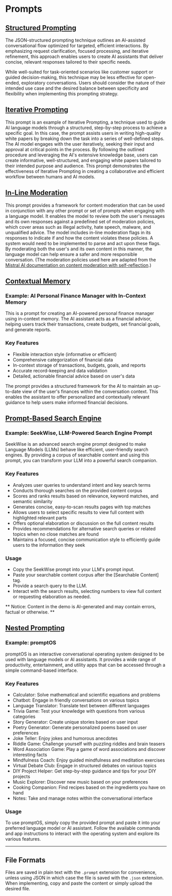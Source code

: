 # Prompts

## [Structured Prompting](https://github.com/rb81/prompts/blob/main/structured-prompting.json)

The JSON-structured prompting technique outlines an AI-assisted conversational flow optimized for targeted, efficient interactions. By emphasizing request clarification, focused processing, and iterative refinement, this approach enables users to create AI assistants that deliver concise, relevant responses tailored to their specific needs.

While well-suited for task-oriented scenarios like customer support or guided decision-making, this technique may be less effective for open-ended, exploratory conversations. Users should consider the nature of their intended use case and the desired balance between specificity and flexibility when implementing this prompting strategy.

## [Iterative Prompting](https://github.com/rb81/prompts/blob/main/iterativePrompting.prompt)

This prompt is an example of Iterative Prompting, a technique used to guide AI language models through a structured, step-by-step process to achieve a specific goal. In this case, the prompt assists users in writing high-quality white papers by breaking down the task into a series of well-defined steps. The AI model engages with the user iteratively, seeking their input and approval at critical points in the process. By following the outlined procedure and leveraging the AI's extensive knowledge base, users can create informative, well-structured, and engaging white papers tailored to their intended purpose and audience. This prompt demonstrates the effectiveness of Iterative Prompting in creating a collaborative and efficient workflow between humans and AI models.

## [In-Line Moderation](https://github.com/rb81/prompts/blob/main/inlineModeration.prompt)

This prompt provides a framework for content moderation that can be used in conjunction with any other prompt or set of prompts when engaging with a language model. It enables the model to review both the user's messages and its own responses against a predefined set of moderation policies, which cover areas such as illegal activity, hate speech, malware, and unqualified advice. The model includes in-line moderation flags in its responses to indicate if and how the content violates these policies. A system would need to be implemented to parse and act upon these flags. By moderating both the user's and its own content in this manner, the language model can help ensure a safer and more responsible conversation. (The moderation policies used here are adapted from the [Mistral AI documentation on content moderation with self-reflection](https://docs.mistral.ai/platform/guardrailing/#content-moderation-with-self-reflection).)

## [Contextual Memory](https://github.com/rb81/prompts/blob/main/contextualMemory.prompt)

### Example: AI Personal Finance Manager with In-Context Memory
This is a prompt for creating an AI-powered personal finance manager using in-context memory. The AI assistant acts as a financial advisor, helping users track their transactions, create budgets, set financial goals, and generate reports.

### Key Features
- Flexible interaction style (informative or efficient)
- Comprehensive categorization of financial data
- In-context storage of transactions, budgets, goals, and reports
- Accurate record-keeping and data validation
- Detailed, actionable financial advice based on user's data

The prompt provides a structured framework for the AI to maintain an up-to-date view of the user's finances within the conversation context. This enables the assistant to offer personalized and contextually relevant guidance to help users make informed financial decisions.

## [Prompt-Based Search Engine](https://github.com/rb81/prompts/blob/main/promptBasedSearchEngine.prompt)

### Example: SeekWise, LLM-Powered Search Engine Prompt
SeekWise is an advanced search engine prompt designed to make Language Models (LLMs) behave like efficient, user-friendly search engines. By providing a corpus of searchable content and using this prompt, you can transform your LLM into a powerful search companion.

### Key Features
- Analyzes user queries to understand intent and key search terms
- Conducts thorough searches on the provided content corpus
- Scores and ranks results based on relevance, keyword matches, and semantic similarity
- Generates concise, easy-to-scan results pages with top matches
- Allows users to select specific results to view full content with highlighted relevant parts
- Offers optional elaboration or discussion on the full content results
- Provides recommendations for alternative search queries or related topics when no close matches are found
- Maintains a focused, concise communication style to efficiently guide users to the information they seek

### Usage
- Copy the SeekWise prompt into your LLM's prompt input.
- Paste your searchable content corpus after the [Searchable Content] tag.
- Provide a search query to the LLM.
- Interact with the search results, selecting numbers to view full content or requesting elaboration as needed.

** Notice: Content in the demo is AI-generated and may contain errors, factual or otherwise. **

## [Nested Prompting](https://github.com/rb81/prompts/blob/main/nestedPrompting.prompt)

### Example: promptOS

promptOS is an interactive conversational operating system designed to be used with language models or AI assistants. It provides a wide range of productivity, entertainment, and utility apps that can be accessed through a simple command-based interface.

### Key Features
- Calculator: Solve mathematical and scientific equations and problems
- Chatbot: Engage in friendly conversations on various topics
- Language Translator: Translate text between different languages
- Trivia Game: Test your knowledge with questions from various categories
- Story Generator: Create unique stories based on user input
- Poetry Generator: Generate personalized poems based on user preferences
- Joke Teller: Enjoy jokes and humorous anecdotes
- Riddle Game: Challenge yourself with puzzling riddles and brain teasers
- Word Association Game: Play a game of word associations and discover interesting facts
- Mindfulness Coach: Enjoy guided mindfulness and meditation exercises
- Virtual Debate Club: Engage in structured debates on various topics
- DIY Project Helper: Get step-by-step guidance and tips for your DIY projects
- Music Explorer: Discover new music based on your preferences
- Cooking Companion: Find recipes based on the ingredients you have on hand
- Notes: Take and manage notes within the conversational interface

### Usage
To use promptOS, simply copy the provided prompt and paste it into your preferred language model or AI assistant. Follow the available commands and app instructions to interact with the operating system and explore its various features.

---

## File Formats
Files are saved in plain text with the `.prompt` extension for convenience, unless using JSON in which case the file is saved with the `.json` extension. When implementing, copy and paste the content or simply upload the desired file.
